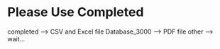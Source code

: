 # Please Use Completed
completed --> CSV and Excel file
Database_3000 --> PDF file
other --> wait...
